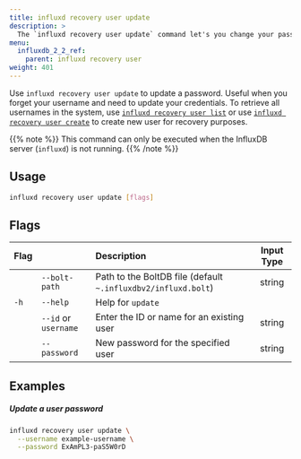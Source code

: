 ```yaml
---
title: influxd recovery user update
description: >
  The `influxd recovery user update` command let's you change your password if you forget your credentials.
menu:
  influxdb_2_2_ref:
    parent: influxd recovery user
weight: 401
---
```


Use `influxd recovery user update` to update a password. Useful when you forget your username and need to update your credentials. To retrieve all usernames in the system, use [`influxd recovery user list`](/influxdb/v2.2/reference/cli/influxd/recovery/user/list/) or use [`influxd recovery user create`](/influxdb/v2.2/reference/cli/influxd/recovery/user/create/) to create new user for recovery purposes.

{{% note %}}
This command can only be executed when the InfluxDB server (`influxd`) is not running.
{{% /note %}}

## Usage
```sh
influxd recovery user update [flags]
```

## Flags
| Flag |                      | Description                                                   | Input Type |
| :--- | :------------------- | :------------------------------------------------------------ | :--------: |
|      | `--bolt-path`        | Path to the BoltDB file (default `~.influxdbv2/influxd.bolt`) |   string   |
| `-h` | `--help`             | Help for `update`                                             |            |
|      | `--id` or `username` | Enter the ID or name for an existing user                     |   string   |
|      | `--password`         | New password for the specified user                           |   string   |

## Examples

##### Update a user password

```sh
influxd recovery user update \
  --username example-username \
  --password ExAmPL3-paS5W0rD
```